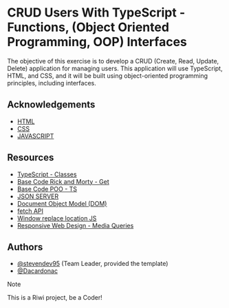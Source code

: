 
# CRUD Users With TypeScript - Functions, (Object Oriented Programming, OOP) Interfaces

The objective of this exercise is to develop a CRUD (Create, Read, Update, Delete) application for managing users. This application will use TypeScript, HTML, and CSS, and it will be built using object-oriented programming principles, including interfaces.


## Acknowledgements

 - [HTML](https://developer.mozilla.org/en-US/docs/Web/HTML)
 - [CSS](https://developer.mozilla.org/es/docs/Web/CSS)
 - [JAVASCRIPT](https://developer.mozilla.org/es/docs/Web/JavaScript)


## Resources

- [TypeScript - Classes](https://www.typescriptlang.org/docs/handbook/2/classes.html)
- [Base Code Rick and Morty - Get](https://github.com/Stevendev95/rick-morty-ts)
- [Base Code POO - TS](https://github.com/Stevendev95/typescript-tutorial)
- [JSON SERVER](https://www.npmjs.com/package/json-server)
- [Document Object Model (DOM)](https://developer.mozilla.org/en-US/docs/Web/API/Document_Object_Model/Introduction)
- [fetch API](https://developer.mozilla.org/en-US/docs/Web/API/Fetch_API/Using_Fetch)
- [Window replace location JS](https://developer.mozilla.org/en-US/docs/Web/API/Location/replace)
- [Responsive Web Design - Media Queries](https://www.w3schools.com/css/css_rwd_mediaqueries.asp)


## Authors

- [@stevendev95](https://github.com/Stevendev95) (Team Leader, provided the template)
- [@Dacardonac](https://github.com/Dacardonac)

> [!NOTE]
> This is a Riwi project, be a Coder!

